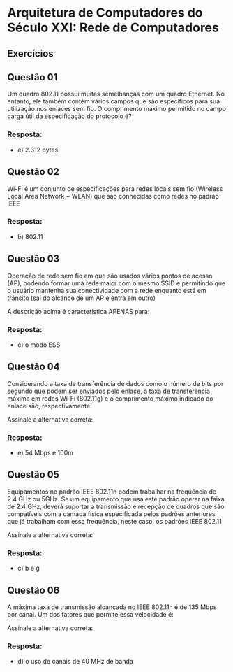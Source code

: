 # Arquitetura de Computadores do Século XXI: Rede de Computadores

## Exercícios


## Questão 01 
Um quadro 802.11 possui muitas semelhanças com um quadro Ethernet. No entanto, ele também contém vários campos que são específicos para sua utilização nos enlaces sem fio. O comprimento máximo permitido no campo carga útil da especificação do protocolo é?

### Resposta:
- e) ​2.312 bytes


## Questão 02 
​Wi-Fi é um conjunto de especificações para redes locais sem fio (Wireless Local Area Network − WLAN) que são conhecidas como redes no padrão IEEE

### Resposta:
- b) ​802.11


## Questão 03 
Operação de rede sem fio em que são usados vários pontos de acesso (AP), podendo formar uma rede maior com o mesmo SSID e permitindo que o usuário mantenha sua conectividade com a rede enquanto está em trânsito (sai do alcance de um AP e entra em outro)

A descrição acima é característica APENAS para:

### Resposta:
- c) o modo ESS


## Questão 04 
Considerando a taxa de transferência de dados como o número de bits por segundo que podem ser enviados pelo enlace, a taxa de transferência máxima em redes Wi-Fi (802.11g) e o comprimento máximo indicado do enlace são, respectivamente:

Assinale a alternativa correta:

### Resposta:
- e) 54 Mbps e 100m


## Questão 05 
Equipamentos no padrão IEEE 802.11n podem trabalhar na frequência de 2.4 GHz ou 5GHz. Se um equipamento que usa este padrão operar na faixa de 2.4 GHz, deverá suportar a transmissão e recepção de quadros que são compatíveis com a camada física especificada pelos padrões anteriores que já trabalham com essa frequência, neste caso, os padrões IEEE 802.11

Assinale a alternativa correta:

### Resposta:
- c) ​b e g

## Questão 06 
A máxima taxa de transmissão alcançada no IEEE 802.11n é de 135 Mbps por canal. Um dos fatores que permite essa velocidade é:

Assinale a alternativa correta:

### Resposta:
- d) ​o uso de canais de 40 MHz de banda
